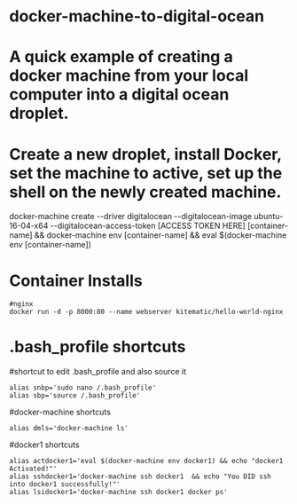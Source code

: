 # docker-machine-to-digital-ocean

# A quick example of creating a docker machine from your local computer into a digital ocean droplet.


# Create a new droplet, install Docker, set the machine to active, set up the shell on the newly created machine.

  docker-machine create --driver digitalocean --digitalocean-image ubuntu-16-04-x64 --digitalocean-access-token [ACCESS TOKEN HERE] [container-name] && docker-machine env [container-name] && eval $(docker-machine env [container-name])



# Container Installs
  
    #nginx
    docker run -d -p 8000:80 --name webserver kitematic/hello-world-nginx



# .bash_profile shortcuts
  
  #shortcut to edit .bash_profile and also source it
  
    alias snbp='sudo nano /.bash_profile'
    alias sbp='source /.bash_profile'
    

  #docker-machine shortcuts
  
    alias dmls='docker-machine ls'


  #docker1 shortcuts
  
    alias actdocker1='eval $(docker-machine env docker1) && echo "docker1 Activated!"'
    alias sshdocker1='docker-machine ssh docker1  && echo "You DID ssh into docker1 successfully!"'
    alias lsidocker1='docker-machine ssh docker1 docker ps'

